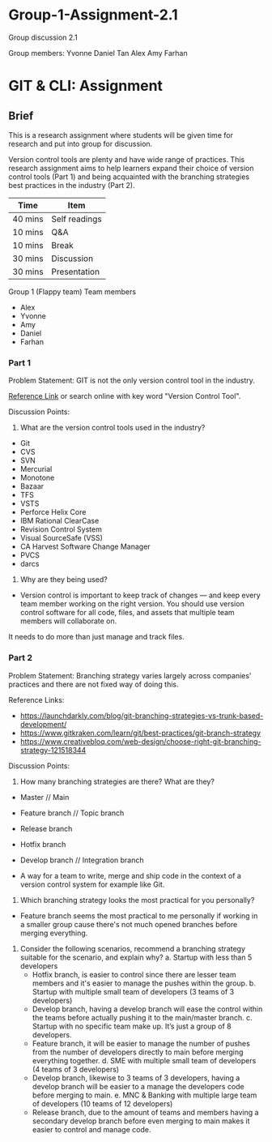 # Group-1-Assignment-2.1

Group discussion 2.1

Group members:
Yvonne
Daniel Tan
Alex
Amy
Farhan

# GIT & CLI: Assignment

## Brief

This is a research assignment where students will be given time for research and put into group for discussion.

Version control tools are plenty and have wide range of practices. This research assignment aims to help learners expand their choice of version control tools (Part 1) and being acquainted with the branching strategies best practices in the industry (Part 2).

| Time    | Item          |
| ------- | ------------- |
| 40 mins | Self readings |
| 10 mins | Q&A           |
| 10 mins | Break         |
| 30 mins | Discussion    |
| 30 mins | Presentation  |

Group 1 (Flappy team)
Team members 
- Alex
- Yvonne
- Amy 
- Daniel
- Farhan

### Part 1

Problem Statement: GIT is not the only version control tool in the industry.

[Reference Link](https://www.softwaretestinghelp.com/version-control-software/) or search online with key word "Version Control Tool".

Discussion Points:

1. What are the version control tools used in the industry?

- Git
- CVS
- SVN
- Mercurial
- Monotone
- Bazaar
- TFS
- VSTS
- Perforce Helix Core
- IBM Rational ClearCase
- Revision Control System
- Visual SourceSafe (VSS)
- CA Harvest Software Change Manager
- PVCS
- darcs

1. Why are they being used?

- Version control is important to keep track of changes — and keep every team member working on the right version. You should use version control software for all code, files, and assets that multiple team members will collaborate on.

It needs to do more than just manage and track files.

### Part 2

Problem Statement: Branching strategy varies largely across companies’ practices and there are not fixed way of doing this.

Reference Links:

- https://launchdarkly.com/blog/git-branching-strategies-vs-trunk-based-development/
- https://www.gitkraken.com/learn/git/best-practices/git-branch-strategy
- https://www.creativebloq.com/web-design/choose-right-git-branching-strategy-121518344


Discussion Points:

1. How many branching strategies are there? What are they?

- Master // Main
- Feature branch // Topic branch
- Release branch
- Hotfix branch
- Develop branch // Integration branch

- A way for a team to write, merge and ship code in the context of a version control system for example like Git.


1. Which branching strategy looks the most practical for you personally?

- Feature branch seems the most practical to me personally if working in a smaller group cause there's not much opened branches before merging everything.

1. Consider the following scenarios, recommend a branching strategy suitable for the scenario, and explain why?
   a. Startup with less than 5 developers
   - Hotfix branch, is easier to control since there are lesser team members and it's easier to manage the pushes within the group.
     b. Startup with multiple small team of developers (3 teams of 3 developers)
   - Develop branch, having a develop branch will ease the control within the teams before actually pushing it to the main/master branch.
     c. Startup with no specific team make up. It’s just a group of 8 developers.
   - Feature branch, it will be easier to manage the number of pushes from the number of developers directly to main before merging everything together.
     d. SME with multiple small team of developers (4 teams of 3 developers)
   - Develop branch, likewise to 3 teams of 3 developers, having a develop branch will be easier to a manage the developers code before merging to main.
     e. MNC & Banking with multiple large team of developers (10 teams of 12 developers)
   - Release branch, due to the amount of teams and members having a secondary develop branch before even merging to main makes it easier to control and manage code.


